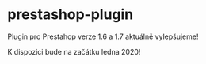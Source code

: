 # prestashop-plugin
Plugin pro Prestahop verze 1.6 a 1.7 aktuálně vylepšujeme!

K dispozici bude na začátku ledna 2020!
